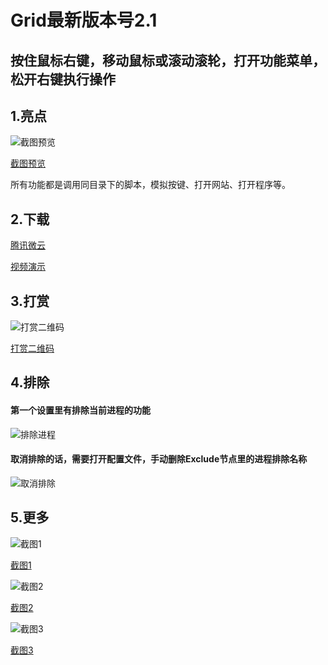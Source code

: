 Grid最新版本号2.1
====
## 按住鼠标右键，移动鼠标或滚动滚轮，打开功能菜单，松开右键执行操作

## 1.亮点

![截图预览](https://meta.appinn.net/uploads/default/original/2X/7/75e79199aa8e3ca31a655d583433578d4141bae8.png)

[截图预览](https://meta.appinn.net/uploads/default/original/2X/7/75e79199aa8e3ca31a655d583433578d4141bae8.png)

所有功能都是调用同目录下的脚本，模拟按键、打开网站、打开程序等。

## 2.下载

[腾讯微云](https://share.weiyun.com/EoHvFhk7)

[视频演示](https://www.bilibili.com/video/bv11i4y1E78H)


## 3.打赏

![打赏二维码](https://meta.appinn.net/uploads/default/original/2X/2/2b969a6c353350a0258d8d2c0df2c4d8e6e015f7.png)

[打赏二维码](https://meta.appinn.net/uploads/default/original/2X/2/2b969a6c353350a0258d8d2c0df2c4d8e6e015f7.png)

## 4.排除
#### 第一个设置里有排除当前进程的功能

![排除进程](https://meta.appinn.net/uploads/default/original/2X/7/773f93565680f18eaf0800884b71be76a9710013.png)

#### 取消排除的话，需要打开配置文件，手动删除Exclude节点里的进程排除名称

![取消排除](https://meta.appinn.net/uploads/default/original/2X/6/64ef61a15f325ffbddd30609e8de70010f911718.png)

## 5.更多
![截图1](https://meta.appinn.net/uploads/default/original/2X/5/58fd0be68efcce29a76aece547c1b9ecdca285fe.png)

[截图1](https://meta.appinn.net/uploads/default/original/2X/5/58fd0be68efcce29a76aece547c1b9ecdca285fe.png)

![截图2](https://meta.appinn.net/uploads/default/original/2X/0/0a765d58f570970f6e56d01fc156d9fac4f80278.png)

[截图2](https://meta.appinn.net/uploads/default/original/2X/0/0a765d58f570970f6e56d01fc156d9fac4f80278.png)

![截图3](https://meta.appinn.net/uploads/default/original/2X/0/06ba86325c5c961710dec00b8f3a5ad5be351a44.png)

[截图3](https://meta.appinn.net/uploads/default/original/2X/0/06ba86325c5c961710dec00b8f3a5ad5be351a44.png)



